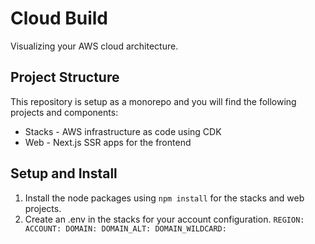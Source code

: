 # Cloud Build

Visualizing your AWS cloud architecture.  

## Project Structure
This repository is setup as a monorepo and you will find the following projects and components:
- Stacks - AWS infrastructure as code using CDK
- Web - Next.js SSR apps for the frontend

## Setup and Install
1. Install the node packages using `npm install` for the stacks and web projects.
2. Create an .env in the stacks for your account configuration.
`
REGION: 
ACCOUNT:
DOMAIN:
DOMAIN_ALT:
DOMAIN_WILDCARD:
`


